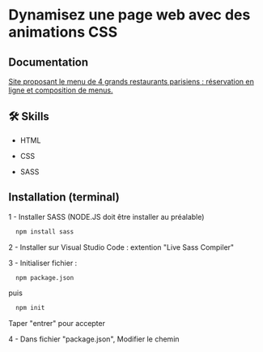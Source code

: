 
# Dynamisez une page web avec des animations CSS




## Documentation

[Site proposant le menu de 4 grands restaurants parisiens : 
 réservation en ligne et composition de menus.
](https://linktodocumentation)


## 🛠 Skills
- HTML

- CSS

- SASS

## Installation (terminal)

1 - Installer SASS (NODE.JS doit être installer au préalable)

```bash
  npm install sass
```
    
2 - Installer sur Visual Studio Code : extention "Live Sass Compiler"

3 - Initialiser fichier :

```bash
  npm package.json
```

puis

```bash
  npm init
```

Taper "entrer" pour accepter

4 - Dans fichier "package.json", Modifier le chemin <script> (adapter selon où se trouve votre fichier "style.css") :

```bash
"scripts": {
 "sass": "sass --watch ./main.scss:.public/css/style.css"
},
```
5 - Lancer sass :

```bash
  npm run sass
```
